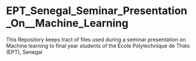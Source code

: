 # EPT_Senegal_Seminar_Presentation_On__Machine_Learning

This Repository keeps tract of files used during a seminar presentation on Machine learning to final year students of the Ecole Polytechnique de Thiès (EPT), Senegal
